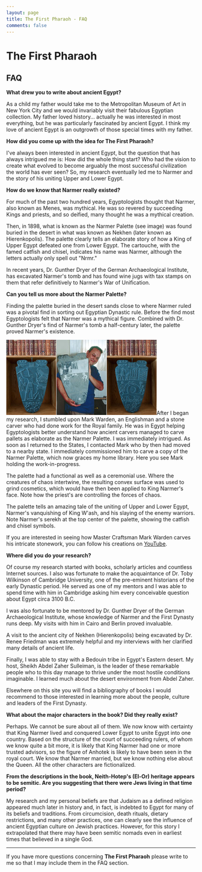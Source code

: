 ```yaml
---
layout: page
title: The First Pharaoh - FAQ
comments: false
---
```

# The First Pharaoh

## FAQ

**What drew you to write about ancient Egypt?** 

As a child my father would take me to the Metropolitan Museum of Art in New York City and we would invariably visit their fabulous Egyptian collection. My father loved history… actually he was interested in most everything, but he was particularly  fascinated by ancient Egypt. I think my love of ancient Egypt is an outgrowth of those special times with my father.

**How did you come up with the idea for The First Pharaoh?**

I've always been interested in ancient Egypt, but the question that has always intrigued me is: How did the whole thing start? Who had the vision to create what evolved to become arguably the most successful civilization the world has ever seen? So, my research eventually led me to Narmer and the story of his uniting Upper and Lower Egypt.

**How do we know that Narmer really existed?**

For much of the past two hundred years, Egyptologists thought that Narmer, also known as Menes, was mythical. He was so revered by succeeding Kings and priests, and so deified, many thought he was a mythical creation.

Then, in 1898, what is known as the Narmer Palette (see image) was found buried in the desert in what was known as Nekhen (later known as Hierenkopolis). The palette clearly tells an elaborate story of how a King of Upper Egypt defeated one from Lower Egypt. The cartouche, with the famed catfish and chisel, indicates his name was Narmer, although the letters actually only spell out "Nrmr." 

In recent years, Dr. Gunther Dryer of the German  Archaeological Institute, has excavated Narmer's tomb and has found wine jugs with tax stamps on them that refer definitively to Narmer's War of Unification. 

**Can you tell us more about the Narmer Palette?**

Finding the palette buried in the desert sands close to where Narmer ruled was a pivotal find in sorting out Egyptian Dynastic rule. Before the find most Egyptologists felt that Narmer was a mythical figure. Combined with Dr. Gunther Dryer's find of Narmer's tomb a half-century later, the palette proved Narmer's existence. 

![Mark Warden](/images/palette.jpg)After I began my research, I stumbled upon Mark Warden, an Englishman and a stone carver who had done work for the Royal family. He was in Egypt helping Egyptologists better understand how ancient carvers managed to carve pallets as elaborate as the Narmer Palette. I was immediately intrigued. As soon as I returned to the States, I contacted Mark who by then had moved to a nearby state. I immediately commissioned him to carve a copy of the Narmer Palette, which now graces my home library. Here you see Mark holding the work-in-progress. 

The palette had a functional as well as a ceremonial use. Where the creatures of chaos intertwine, the resulting convex surface was used to grind cosmetics, which would have then been applied to King Narmer's face. Note how the priest's are controlling the forces of chaos. 

The palette tells an amazing tale of the uniting of Upper and Lower Egypt, Narmer's vanquishing of King W'ash, and his slaying of the enemy warriors. Note Narmer's serekh at the top center of the palette, showing the catfish and chisel symbols. 

If you are interested in seeing how Master Craftsman Mark Warden carves his intricate stonework, you can follow his creations on [YouTube](http://www.youtube.com/user/StoneCarvingDesign).


**Where did you do your research?**

Of course my research started with books, scholarly articles and countless Internet sources. I also was fortunate to make the acquaintance of Dr. Toby Wilkinson of Cambridge University, one of the pre-eminent historians of the early Dynastic period. He served as one of my mentors and I was able to spend time with him in Cambridge asking him every conceivable question about Egypt circa 3100 B.C. 

I was also fortunate to be mentored by Dr. Gunther Dryer of the German Archaeological Institute, whose knowledge of Narmer and the First Dynasty runs deep. My visits with him in Cairo and Berlin proved invaluable. 

A visit to the ancient city of Nekhen (Hierenkopolis) being excavated by Dr. Renee Friedman was extremely helpful and my interviews with her clarified many details of ancient life. 

Finally, I was able to stay with a Bedouin tribe in Egypt's Eastern desert. My host, Sheikh Abdel Zaher Sulleiman, is the leader of these remarkable people who to this day manage to thrive under the most hostile conditions imaginable. I learned much about the desert environment from Abdel Zaher. 

Elsewhere on this site you will find a bibliography of books I would recommend to those interested in learning more about the people, culture and leaders of the First Dynasty. 

**What about the major characters in the book? Did they really exist?**

Perhaps. We cannot be sure about all of them. We now know with certainty that King Narmer lived and conquered Lower Egypt to unite Egypt into one country. Based on the structure of the court of succeeding rulers, of whom we know quite a bit more, it is likely that King Narmer had one or more trusted advisors, so the figure of Anhotek is likely to have been seen in the royal court. We know that Narmer married, but we know nothing else about the Queen. All the other characters are fictionalized.

**From the descriptions in the book, Neith-Hotep's (El-Or) heritage appears to be semitic. Are you suggesting that there were Jews living in that time period?**

My research and my personal beliefs are that Judaism as a defined religion appeared much later in history and, in fact, is indebted to Egypt for many of its beliefs and traditions. From circumcision, death rituals, dietary restrictions, and many other practices, one can clearly see the influence of ancient Egyptian culture on Jewish practices. However, for this story I extrapolated that there may have been semitic nomads even in earliest times that believed in a single God. 

---

If you have more questions concerning **The First Pharaoh** please write to me so that I may include them in the FAQ section. 